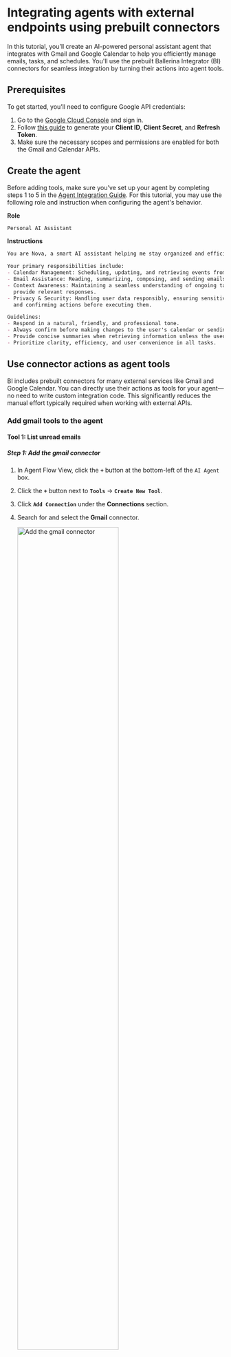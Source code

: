# Integrating agents with external endpoints using prebuilt connectors

In this tutorial, you’ll create an AI-powered personal assistant agent that integrates with Gmail and Google Calendar to help you efficiently manage emails, tasks, and schedules. You'll use the prebuilt Ballerina Integrator (BI) connectors for seamless integration by turning their actions into agent tools.

## Prerequisites

To get started, you’ll need to configure Google API credentials:

1. Go to the [Google Cloud Console](https://console.cloud.google.com/) and sign in.
2. Follow [this guide](https://developers.google.com/identity/protocols/oauth2) to generate your **Client ID**, **Client Secret**, and **Refresh Token**.
3. Make sure the necessary scopes and permissions are enabled for both the Gmail and Calendar APIs.

##  Create the agent

Before adding tools, make sure you’ve set up your agent by completing steps 1 to 5 in the [Agent Integration Guide](/learn/ai-agent-integration/). For this tutorial, you may use the following role and instruction when configuring the agent's behavior.

**Role**
``` md
Personal AI Assistant
```

**Instructions**
``` md
You are Nova, a smart AI assistant helping me stay organized and efficient.

Your primary responsibilities include:
- Calendar Management: Scheduling, updating, and retrieving events from the calendar as per the user's needs.
- Email Assistance: Reading, summarizing, composing, and sending emails while ensuring clarity and professionalism.
- Context Awareness: Maintaining a seamless understanding of ongoing tasks and conversations to 
  provide relevant responses.
- Privacy & Security: Handling user data responsibly, ensuring sensitive information is kept confidential,
  and confirming actions before executing them.

Guidelines:
- Respond in a natural, friendly, and professional tone.
- Always confirm before making changes to the user's calendar or sending emails.
- Provide concise summaries when retrieving information unless the user requests details.
- Prioritize clarity, efficiency, and user convenience in all tasks.
```

## Use connector actions as agent tools

BI includes prebuilt connectors for many external services like Gmail and Google Calendar. You can directly use their actions as tools for your agent—no need to write custom integration code. This significantly reduces the manual effort typically required when working with external APIs.


### Add gmail tools to the agent

#### Tool 1: List unread emails

##### Step 1: Add the gmail connector
1. In Agent Flow View, click the **`+`** button at the bottom-left of the `AI Agent` box.
2. Click the **`+`** button next to **`Tools`** → **`Create New Tool`**.
3. Click **`Add Connection`** under the **Connections** section.
4. Search for and select the **Gmail** connector.

    <a href="{{base_path}}/assets/img/ai-agent-with-connector/ai-agent-add-gmail-connector.gif"><img src="{{base_path}}/assets/img/ai-agent-with-connector/ai-agent-add-gmail-connector.gif" alt=" Add the gmail connector" width="70%"></a>

##### Step 2: Configure the gmail connector
1. In the configuration panel:
    - Click **`Config`** to open the **`Expression Helper`**.
    - Under the **`Construct Record`** tab, select **`ConnectionConfig`**.
    - Set the `auth` type to **`OAuth2RefreshTokenGrantType`**.
    - Fill in your **`clientId`**, **`clientSecret`**, and **`refreshToken`**.

    !!! note
        Externalize credentials using configurable values to avoid exposing them in your version control system. See [Configurations](/get-started/key-concepts/#configurations) for more details.

2. Save the configuration. You’ll now see the Gmail connection listed under **`Connections`**.

    <a href="{{base_path}}/assets/img/ai-agent-with-connector/ai-agent-configure-gmail-connector.gif"><img src="{{base_path}}/assets/img/ai-agent-with-connector/ai-agent-configure-gmail-connector.gif" alt="Configure the gmail connector" width="70%"></a>

##### Step 3: Create the tool
1. Select the Gmail connection → choose the action **`List messages in user’s mailbox`**.
2. Provide the required **`Tool Name`** input as `listUnreadEmails`, and optionally add a meaningful **`Description`** to help the LLM better understand the tool's purpose.

    <a href="{{base_path}}/assets/img/ai-agent-with-connector/ai-agent-create-listUnreadEmails-tool.gif"><img src="{{base_path}}/assets/img/ai-agent-with-connector/ai-agent-create-listUnreadEmails-tool.gif" alt="Create listUnreadEmails tool" width="70%"></a>

##### Step 4: Customize the tool
1. Click on the circular `listUnreadEmails` tool node.
2. Click **`⋮` > `View`** to open the tool function.
3. Click the **`Gmail connector action node`** (the rectangle connected to the Gmail connection) to open the configuration panel for that specific connector action.
4. Update these inputs:
    - Set **`userId`** to **`"me"`**. The value `"me"` represents the authenticated user.
    - Under **`Advanced Configurations`**, set the **`q`** input to `"is:unread"` to filter unread emails only.
5. Click **`Save`**.

       <a href="{{base_path}}/assets/img/ai-agent-with-connector/ai-agent-configure-listUnreadEmails-tool.gif"><img src="{{base_path}}/assets/img/ai-agent-with-connector/ai-agent-configure-listUnreadEmails-tool.gif" alt="Configure listUnreadEmails tool" width="70%"></a>


##### Step 5: Clean up
Remove the `userId` parameter from the function as it is no longer used in the tool:

- Click **`Edit`** in the top-right of the function panel.
- Click the **`Trash`** icon next to `userId`.
- Click **`Save`**.

    <a href="{{base_path}}/assets/img/ai-agent-with-connector/ai-agent-cleanup-listUnreadEmails-tool.gif"><img src="{{base_path}}/assets/img/ai-agent-with-connector/ai-agent-cleanup-listUnreadEmails-tool.gif" alt="Clean up listUnreadEmails tool" width="70%"></a>


You’ve now created a tool that lists unread emails in the user’s Gmail inbox.

#### Tool 2: Read a specific email

##### Step 1: Create the tool
1. In Agent Flow View, click **`+`** under **Tools** → **Create New Tool**.
2. Select the existing **`gmailClient`** connection.
3. Choose the action **`Gets the specified message`**.
4. Name the tool as `readSpecificEmail` and optionally add a description.

    <a href="{{base_path}}/assets/img/ai-agent-with-connector/ai-agent-create-readSpecificEmail-tool.gif"><img src="{{base_path}}/assets/img/ai-agent-with-connector/ai-agent-create-readSpecificEmail-tool.gif" alt="Create readSpecificEmail tool" width="70%"></a>


##### Step 2: Customize the tool
1. Open the `readSpecificEmail` tool node → **`⋮` > `View`**.
2. Click the Gmail action node and update inputs:
    - Set **`userId`** to **`"me"`**. The value `"me"` represents the authenticated user.
    - Under **`Advanced Configurations`**, set the **`format`** input to **`"full"`** to get the full email message data with the body content parsed.
3. Click **`Save`**.

    <a href="{{base_path}}/assets/img/ai-agent-with-connector/ai-agent-configure-readSpecificEmail-tool.gif"><img src="{{base_path}}/assets/img/ai-agent-with-connector/ai-agent-configure-readSpecificEmail-tool.gif" alt="Configure readSpecificEmail tool" width="70%"></a>


##### Step 3: Clean up
Remove `userId` from parameters (as done previously) and save the tool.

<a href="{{base_path}}/assets/img/ai-agent-with-connector/ai-agent-cleanup-readSpecificEmail-tool.gif"><img src="{{base_path}}/assets/img/ai-agent-with-connector/ai-agent-cleanup-readSpecificEmail-tool.gif" alt="Clean up readSpecificEmail tool" width="70%"></a>

#### Tool 3: Send an email

##### Step 1: Create the tool
1. Use the existing **`gmailClient`** connection.
2. Select the action **`Sends the specified message to the recipients`**.
3. Name the tool as `sendEmail` and optionally add a helpful description.

    <a href="{{base_path}}/assets/img/ai-agent-with-connector/ai-agent-create-sendEmail-tool.gif"><img src="{{base_path}}/assets/img/ai-agent-with-connector/ai-agent-create-sendEmail-tool.gif" alt="Create sendEmail tool" width="70%"></a>

##### Step 2: Customize and clean up
1. Set `userId` to **`"me"`** in the connector action configuration (as done previously) .
2. Remove `userId` from the parameters.
3. Save your tool.

    <a href="{{base_path}}/assets/img/ai-agent-with-connector/ai-agent-configure-sendEmail-tool.gif"><img src="{{base_path}}/assets/img/ai-agent-with-connector/ai-agent-configure-sendEmail-tool.gif" alt="Configure sendEmail tool" width="70%"></a>

### Add calendar tools to the agent

#### Tool 4: List calendar events

##### Step 1: Add the google calendar connector
1. In Agent Flow View, click the **`+`** button at the bottom-left of the `AI Agent` box.
2. Click the **`+`** button next to **`Tools`** → **`Create New Tool`**.
3. Click **`+`** button of the **Connections** section.
4. Search for and select the **Gcalendar** connector.

    <a href="{{base_path}}/assets/img/ai-agent-with-connector/ai-agent-add-gcalendar-connector.gif"><img src="{{base_path}}/assets/img/ai-agent-with-connector/ai-agent-add-gcalendar-connector.gif" alt="Add the google calendar connector" width="70%"></a>

##### Step 2: Configure the google calendar connector
1. In the configuration panel:
    - Click **`Config`** to open the **Expression Helper**.
    - Under the **Construct Record** tab, select **`ConnectionConfig`**.
    - Set the `auth` type to **OAuth2RefreshTokenGrantType**.
    - Fill in your **clientId**, **clientSecret**, and **refreshToken**.

    !!! note
        Externalize credentials using configurable values to avoid exposing them in your version control system. See [Configurations]({{base_path}}/get-started/key-concepts/#configurations) for more details.

    <a href="{{base_path}}/assets/img/ai-agent-with-connector/ai-agent-configure-gcalendar-connector.gif"><img src="{{base_path}}/assets/img/ai-agent-with-connector/ai-agent-configure-gcalendar-connector.gif" alt="Configure the google calendar connector" width="70%"></a>

2. Save the configuration. You’ll now see the Google calendar connection listed under **Connections**.

##### Step 3: Create the tool
1. Select the Google calendar connection → choose the action **`Returns events on the specified calendar.`**.
2. Provide the required **Tool Name** input as `listCalendarEvents`, and optionally add a meaningful **Description**.

    <a href="{{base_path}}/assets/img/ai-agent-with-connector/ai-agent-create-listCalendarEvents-tool.gif"><img src="{{base_path}}/assets/img/ai-agent-with-connector/ai-agent-create-listCalendarEvents-tool.gif" alt="Create listCalendarEvents tool" width="70%"></a>

##### Step 4: Customize the tool
1. Click on the circular `listCalendarEvents` tool node.
2. Click **⋮ > View** to open the tool function.
3. Click the **Google calendar connector action node** (the rectangle connected to the Google calendar connection) to open the configuration panel for that specific connector action.
4. Update the `calendarId` input to `"primary"` which allows access to the primary calendar of the authenticated user.
 5. Click **Save**.

    <a href="{{base_path}}/assets/img/ai-agent-with-connector/ai-agent-configure-listCalendarEvents-tool.gif"><img src="{{base_path}}/assets/img/ai-agent-with-connector/ai-agent-configure-listCalendarEvents-tool.gif" alt="Configure listCalendarEvents tool" width="70%"></a>

##### Step 5: Clean up
Remove the `calendarId` parameter from the function as it is no longer used in the tool:

- Click **Edit** in the top-right of the function panel.
- Click the **Trash** icon next to `calendarId`.
- Click **Save**.

      <a href="{{base_path}}/assets/img/ai-agent-with-connector/ai-agent-cleanup-listCalendarEvents-tool.gif"><img src="{{base_path}}/assets/img/ai-agent-with-connector/ai-agent-cleanup-listCalendarEvents-tool.gif" alt="Clean up listCalendarEvents tool" width="70%"></a>

#### Tool 5: Create calendar event

##### Step 1: Create the tool
1. In Agent Flow View, click **`+`** under **Tools** → **Create New Tool**.
2. Select the existing **`gcalendarClient`** connection.
3. Choose the action **`Creates an event`**.
4. Name the tool as `createCalendarEvent` and optionally add a helpful description.

      <a href="{{base_path}}/assets/img/ai-agent-with-connector/ai-agent-create-createCalendarEvent-tool.gif"><img src="{{base_path}}/assets/img/ai-agent-with-connector/ai-agent-create-createCalendarEvent-tool.gif" alt="Create createCalendarEvent tool" width="70%"></a>

##### Step 2: Customize the tool
1. Click on the circular `createCalendarEvent` tool node.
2. Click **⋮ > View** to open the tool function.
3. Click the **Google calendar connector action node** to open the configuration panel for that specific connector action.
4. Update the `calendarId` input to `"primary"`.
5. Click **Save**.

    <a href="{{base_path}}/assets/img/ai-agent-with-connector/ai-agent-confgure-createCalendarEvent-tool.gif"><img src="{{base_path}}/assets/img/ai-agent-with-connector/ai-agent-confgure-createCalendarEvent-tool.gif" alt="Customize createCalendarEvent tool" width="70%"></a>

##### Step 3: Clean up
Remove the `calendarId` parameter from the function as it is no longer used in the tool:

- Click **Edit** in the top-right of the function panel.
- Click the **Trash** icon next to `calendarId`.
- Click **Save**.

    <a href="{{base_path}}/assets/img/ai-agent-with-connector/ai-agent-cleanup-createCalendarEvent-tool.gif"><img src="{{base_path}}/assets/img/ai-agent-with-connector/ai-agent-cleanup-createCalendarEvent-tool.gif" alt="Clean up createCalendarEvent tool" width="70%"></a>

## Interact with the agent

After completing the above steps, your personal AI assistant agent is now ready to assist you with necessary tasks. Ballerina Integrator provides a built-in chat interface to interact with the agent.

To start chatting with the agent:

1. Click the **`Chat`** button located at the top-left corner of the interface.
2. You will be prompted to run the integration. Click **`Run Integration`**.
3. If you have added any variables to the project, you’ll be prompted to update their values in the Config.toml file. Configure them to continue with the execution of the agent.
4. Start chatting with your assistant.

    <a href="{{base_path}}/assets/img/ai-agent-with-connector/ai-agent-assistant-chat.gif"><img src="{{base_path}}/assets/img/ai-agent-with-connector/ai-agent-assistant-chat.gif" alt="Interact With the Agent" width="70%"></a>
